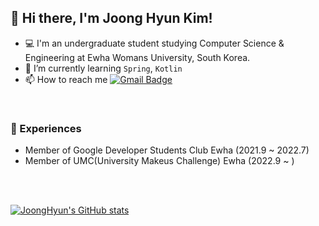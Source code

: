 ## 👋 Hi there, I'm Joong Hyun Kim!
- 💻 I'm an undergraduate student studying Computer Science & Engineering at Ewha Womans University, South Korea. 
- 🌱 I’m currently learning `Spring`, `Kotlin` 
- 📫 How to reach me  [![Gmail Badge](https://img.shields.io/badge/Gmail-D14836?style=flat&logo=Gmail&logoColor=white)](mailto:jooongh.k@gmail.com)
<br>

### 🔭 Experiences
- Member of Google Developer Students Club Ewha (2021.9 ~ 2022.7)
- Member of UMC(University Makeus Challenge) Ewha (2022.9 ~ )
<br>
<br>

[![JoongHyun's GitHub stats](https://github-readme-stats.vercel.app/api?username=JoongHyun-Kim&theme=vue&show_icons=true)](https://github.com/JoongHyun-Kim/github-readme-stats)
